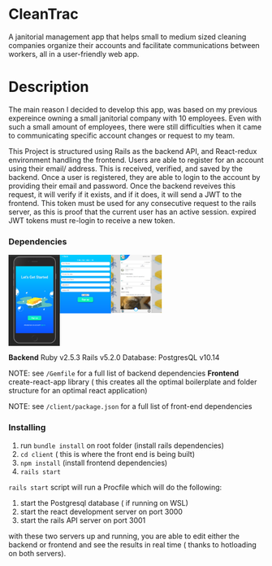 # CleanTrac

A janitorial management app that helps small to medium sized cleaning companies organize their accounts and facilitate communications between workers, all in a user-friendly web app.

# Description
  The main reason I decided to develop this app, was based on my previous expereince owning a small janitorial company with 10 employees. Even with such a small amount of employees, there were still difficulties when it came to communicating specific account changes or request to my team.

  This Project is structured using Rails as the backend API, and React-redux environment handling the frontend. Users are able to register for an account using their email/ address. This is received, verified, and saved by the backend. Once a user is registered, they are able to login to the account by providing their email and password. Once the backend reveives this request, it will verify if it exists, and if it does, it will send a JWT to the frontend. This token must be used for any consecutive request to the rails server, as this is proof that the current user has an active session. expired JWT tokens must re-login to receive a new token. 

### Dependencies
<div style="display:flex">
  <img src="auth_mobile.png" alt="homepage view" width="20%" height="30%"/>
  <img src="auth_signup.PNG" alt="homepage view" width="20%" height="30%"/>
  <img src="home_capture_cleantrac.PNG" alt="homepage view" width="20%" height="30%"/>
</div>


**Backend**
Ruby v2.5.3
Rails v5.2.0
Database: PostgresQL  v10.14

NOTE: see ``/Gemfile`` for a full list of backend dependencies
**Frontend**
create-react-app library ( this creates all the optimal boilerplate and folder structure for an optimal react application)

NOTE: see ``/client/package.json`` for a full list of front-end dependencies

### Installing

1. run ```bundle install``` on root folder (install rails dependencies)
2. ``cd client`` ( this is where the front end is being built)
3. ``npm install`` (install frontend dependencies)
4. ``rails start``

``rails start`` script will run a Procfile which will do the following:
1. start the Postgresql database ( if running on WSL)
2. start the react development server on port 3000
3. start the rails API server on port 3001

with these two servers up and running, you are able to edit either the backend or frontend and see the results in real time ( thanks to hotloading on both servers).
